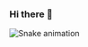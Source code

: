 ### Hi there 👋
 ![Snake animation](https://github.com/gaabdevs/gaabdevs/blob/output/github-contribution-grid-snake.svg)

